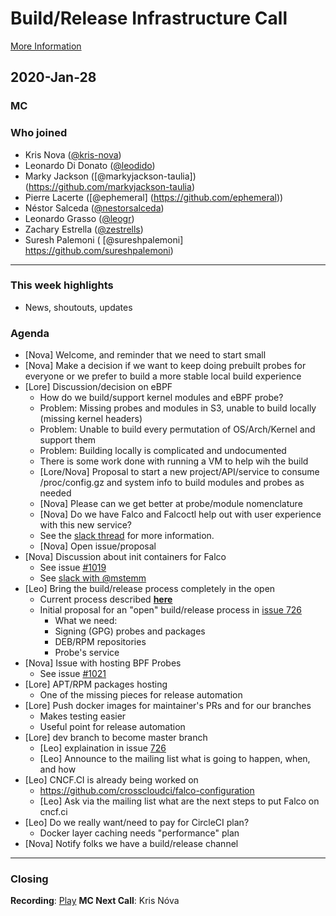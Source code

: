 # Build/Release Infrastructure Call

[More Information](https://github.com/falcosecurity/community)

## 2020-Jan-28


### MC


### Who joined

- Kris Nova ([@kris-nova](https://github.com/kris-nova))
- Leonardo Di Donato ([@leodido](https://github.com/leodido))
- Marky Jackson ([@markyjackson-taulia])(https://github.com/markyjackson-taulia)
- Pierre Lacerte ([@ephemeral] (https://github.com/ephemeral))
- Néstor Salceda ([@nestorsalceda](https://github.com/nestorsalceda))
- Leonardo Grasso ([@leogr](https://github.com/leogr))
- Zachary Estrella ([@zestrells](https://github.com/zestrells))
- Suresh Palemoni ( [@sureshpalemoni] https://github.com/sureshpalemoni)



---


### This week highlights

- News, shoutouts, updates


### Agenda

- [Nova] Welcome, and reminder that we need to start small
- [Nova] Make a decision if we want to keep doing prebuilt probes for everyone or we prefer to build a more stable local build experience
- [Lore] Discussion/decision on eBPF
    - How do we build/support kernel modules and eBPF probe?
    - Problem: Missing probes and modules in S3, unable to build locally (missing kernel headers)
    - Problem: Unable to build every permutation of OS/Arch/Kernel and support them
    - Problem: Building locally is complicated and undocumented
    - There is some work done with running a VM to help wih the build
    - [Lore/Nova] Proposal to start a new project/API/service to consume /proc/config.gz and system info to build modules and probes as needed
    - [Nova] Please can we get better at probe/module nomenclature 
    - [Nova] Do we have Falco and Falcoctl help out with user experience with this new service?
    - See the [slack thread](https://sysdig.slack.com/archives/C19S3J21F/p1579805707105600&thread_ts=1579805005.101500&cid=C19S3J21F) for more information. 
    - [Nova] Open issue/proposal 
- [Nova] Discussion about init containers for Falco
    - See issue [#1019](https://github.com/falcosecurity/falco/issues/1019)
    - See [slack with @mstemm](https://sysdig.slack.com/archives/C19S3J21F/p1579808765119300?thread_ts=1579808342.116100&cid=C19S3J21F)
- [Leo] Bring the build/release process completely in the open
    - Current process described [**here**](https://hackmd.io/QH08H-6QQnuebvYuPO8bTw)
    - Initial proposal for an "open" build/release process in [issue 726](https://github.com/falcosecurity/falco/issues/726)
        - What we need:
        - Signing (GPG) probes and packages
        - DEB/RPM repositories
        - Probe's service 
- [Nova] Issue with hosting BPF Probes
    - See issue [#1021](https://github.com/falcosecurity/falco/issues/1021)
- [Lore] APT/RPM packages hosting
    - One of the missing pieces for release automation
- [Lore] Push docker images for maintainer's PRs and for our branches
    - Makes testing easier
    - Useful point for release automation
- [Lore] dev branch to become master branch
    - [Leo] explaination in issue [726](https://github.com/falcosecurity/falco/issues/726#issuecomment-535621850)
    - [Leo] Announce to the mailing list what is going to happen, when, and how
- [Leo] CNCF.CI is already being worked on
    - https://github.com/crosscloudci/falco-configuration
    - [Leo] Ask via the mailing list what are the next steps to put Falco on cncf.ci
- [Leo] Do we really want/need to pay for CircleCI plan?
    - Docker layer caching needs "performance" plan
- [Nova] Notify folks we have a build/release channel 


---


### Closing

**Recording**: [Play](https://www.youtube.com/watch?v=HUR_HWJZ7yc)
**MC Next Call**: Kris Nóva
